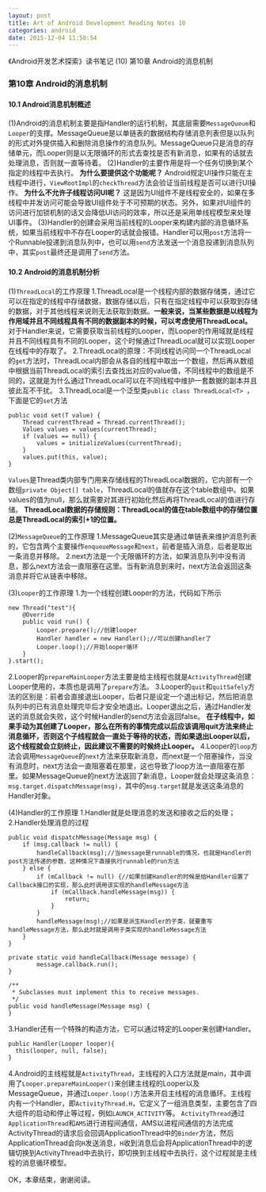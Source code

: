 ```yaml
---
layout: post
title: Art of Android Development Reading Notes 10
categories: android
date: 2015-12-04 11:50:54
---
```

《Android开发艺术探索》读书笔记 (10) 第10章 Android的消息机制 <!--more-->

### 第10章 Android的消息机制
#### 10.1 Android消息机制概述
(1)Android的消息机制主要是指Handler的运行机制，其底层需要`MessageQueue`和`Looper`的支撑。MessageQueue是以单链表的数据结构存储消息列表但是以队列的形式对外提供插入和删除消息操作的消息队列。MessageQueue只是消息的存储单元，而Looper则是以无限循环的形式去查找是否有新消息，如果有的话就去处理消息，否则就一直等待着。
(2)Handler的主要作用是将一个任务切换到某个指定的线程中去执行。
**为什么要提供这个功能呢？**
Android规定UI操作只能在主线程中进行，`ViewRootImpl`的`checkThread`方法会验证当前线程是否可以进行UI操作。
**为什么不允许子线程访问UI呢？**
这是因为UI组件不是线程安全的，如果在多线程中并发访问可能会导致UI组件处于不可预期的状态。另外，如果对UI组件的访问进行加锁机制的话又会降低UI访问的效率，所以还是采用单线程模型来处理UI事件。
(3)Handler的创建会采用当前线程的Looper来构建内部的消息循环系统，如果当前线程中不存在Looper的话就会报错。Handler可以用`post`方法将一个Runnable投递到消息队列中，也可以用`send`方法发送一个消息投递到消息队列中，其实`post`最终还是调用了`send`方法。

#### 10.2 Android的消息机制分析
(1)`ThreadLocal`的工作原理
1.ThreadLocal是一个线程内部的数据存储类，通过它可以在指定的线程中存储数据，数据存储以后，只有在指定线程中可以获取到存储的数据，对于其他线程来说则无法获取到数据。**一般来说，当某些数据是以线程为作用域并且不同线程具有不同的数据副本的时候，可以考虑使用ThreadLocal。** 对于Handler来说，它需要获取当前线程的Looper，而Looper的作用域就是线程并且不同线程具有不同的Looper，这个时候通过ThreadLocal就可以实现Looper在线程中的存取了。
2.ThreadLocal的原理：不同线程访问同一个ThreadLocal的`get`方法时，ThreadLocal内部会从各自的线程中取出一个数组，然后再从数组中根据当前ThreadLocal的索引去查找出对应的value值，不同线程中的数组是不同的，这就是为什么通过ThreadLocal可以在不同线程中维护一套数据的副本并且彼此互不干扰。
3.ThreadLocal是一个泛型类`public class ThreadLocal<T> `，下面是它的`set`方法
```
public void set(T value) {
    Thread currentThread = Thread.currentThread();
    Values values = values(currentThread);
    if (values == null) {
        values = initializeValues(currentThread);
    }
    values.put(this, value);
}
```
`Values`是Thread类内部专门用来存储线程的ThreadLocal数据的，它内部有一个数组`private Object[] table`，ThreadLocal的值就存在这个table数组中。如果values的值为null，那么就需要对其进行初始化然后再将ThreadLocal的值进行存储。
**ThreadLocal数据的存储规则：ThreadLocal的值在table数组中的存储位置总是ThreadLocal的索引+1的位置。**

(2)`MessageQueue`的工作原理
1.MessageQueue其实是通过单链表来维护消息列表的，它包含两个主要操作`enqueueMessage`和`next`，前者是插入消息，后者是取出一条消息并移除。
2.next方法是一个无限循环的方法，如果消息队列中没有消息，那么next方法会一直阻塞在这里。当有新消息到来时，next方法会返回这条消息并将它从链表中移除。

(3)`Looper`的工作原理
1.为一个线程创建Looper的方法，代码如下所示
```
new Thread("test"){
    @Override
    public void run() {
        Looper.prepare();//创建looper
        Handler handler = new Handler();//可以创建handler了
        Looper.loop();//开始looper循环
    }
}.start();
```
2.Looper的`prepareMainLooper`方法主要是给主线程也就是`ActivityThread`创建Looper使用的，本质也是调用了`prepare`方法。
3.Looper的`quit`和`quitSafely`方法的区别是：前者会直接退出Looper，后者只是设定一个退出标记，然后把消息队列中的已有消息处理完毕后才安全地退出。Looper退出之后，通过Handler发送的消息就会失败，这个时候Handler的send方法会返回false。
**在子线程中，如果手动为其创建了Looper，那么在所有的事情完成以后应该调用quit方法来终止消息循环，否则这个子线程就会一直处于等待的状态，而如果退出Looper以后，这个线程就会立刻终止，因此建议不需要的时候终止Looper。**
4.Looper的`loop`方法会调用`MessageQueue`的`next`方法来获取新消息，而next是一个阻塞操作，当没有消息时，next方法会一直阻塞着在那里，这也导致了loop方法一直阻塞在那里。如果MessageQueue的next方法返回了新消息，Looper就会处理这条消息：`msg.target.dispatchMessage(msg)`，其中的`msg.target`就是发送这条消息的Handler对象。

(4)Handler的工作原理
1.Handler就是处理消息的发送和接收之后的处理；
2.Handler处理消息的过程
```
public void dispatchMessage(Message msg) {
    if (msg.callback != null) {
        handleCallback(msg);//当message是runnable的情况，也就是Handler的post方法传递的参数，这种情况下直接执行runnable的run方法
    } else {
        if (mCallback != null) {//如果创建Handler的时候是给Handler设置了Callback接口的实现，那么此时调用该实现的handleMessage方法
            if (mCallback.handleMessage(msg)) {
                return;
            }
        }
        handleMessage(msg);//如果是派生Handler的子类，就要重写handleMessage方法，那么此时就是调用子类实现的handleMessage方法
    }
}

private static void handleCallback(Message message) {
        message.callback.run();
}

/**
 * Subclasses must implement this to receive messages.
 */
public void handleMessage(Message msg) {
}
```
3.Handler还有一个特殊的构造方法，它可以通过特定的Looper来创建Handler。
```
public Handler(Looper looper){
  this(looper, null, false);
}
```
4.Android的主线程就是`ActivityThread`，主线程的入口方法就是main，其中调用了`Looper.prepareMainLooper()`来创建主线程的Looper以及MessageQueue，并通过`Looper.loop()`方法来开启主线程的消息循环。主线程内有一个Handler，即`ActivityThread.H`，它定义了一组消息类型，主要包含了四大组件的启动和停止等过程，例如`LAUNCH_ACTIVITY`等。
`ActivityThread`通过`ApplicationThread`和`AMS`进行进程间通信，AMS以进程间通信的方法完成ActivityThread的请求后会回调ApplicationThread中的`Binder`方法，然后ApplicationThread会向`H`发送消息，`H`收到消息后会将ApplicationThread中的逻辑切换到ActivityThread中去执行，即切换到主线程中去执行，这个过程就是主线程的消息循环模型。

OK，本章结束，谢谢阅读。
